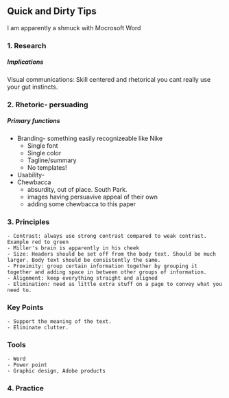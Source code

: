 ## Quick and Dirty Tips

I am apparently a shmuck with Mocrosoft Word

### 1. Research

##### Implications

Visual communications: Skill centered and rhetorical you cant really use your gut instincts.

### 2. Rhetoric- persuading

##### Primary functions

* Branding- something easily recognizeable like Nike
    - Single font
    - Single color
    - Tagline/summary
    - No templates!
* Usability- 
* Chewbacca
    - absurdity, out of place. South Park.
    - images having persuavive appeal of their own 
    - adding some chewbacca to this paper
     
### 3. Principles
    - Contrast: always use strong contrast compared to weak contrast. Example red to green 
    - Miller's brain is apparently in his cheek
    - Size: Headers should be set off from the body text. Should be much larger. Body text should be consistently the same. 
    - Proximity: group certain information together by grouping it together and adding space in between other groups of information. 
    - Alignment: keep everything straight and aligned
    - Elimination: need as little extra stuff on a page to convey what you need to. 
    
### Key Points 
    - Support the meaning of the text.
    - Eliminate clutter.
    
### Tools
    - Word
    - Power point
    - Graphic design, Adobe products
    
### 4. Practice
    


